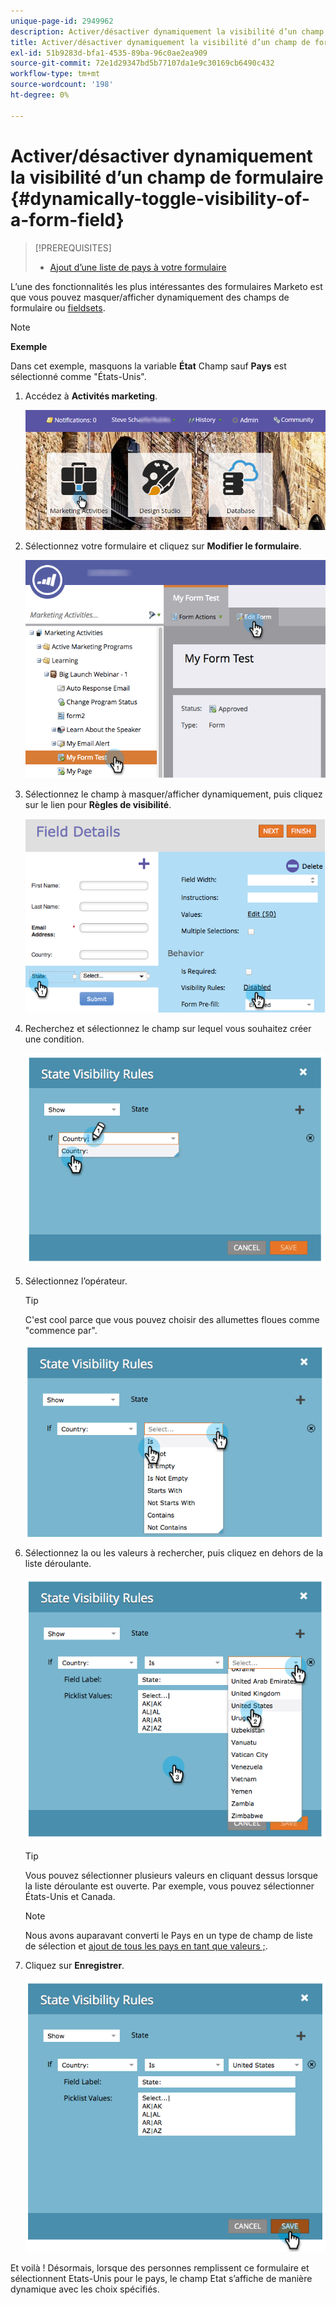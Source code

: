 ```yaml
---
unique-page-id: 2949962
description: Activer/désactiver dynamiquement la visibilité d’un champ de formulaire - Documents Marketo - Documentation du produit
title: Activer/désactiver dynamiquement la visibilité d’un champ de formulaire
exl-id: 51b9283d-bfa1-4535-89ba-96c0ae2ea909
source-git-commit: 72e1d29347bd5b77107da1e9c30169cb6490c432
workflow-type: tm+mt
source-wordcount: '198'
ht-degree: 0%

---
```


# Activer/désactiver dynamiquement la visibilité d’un champ de formulaire {#dynamically-toggle-visibility-of-a-form-field}

>[!PREREQUISITES]
>
>* [Ajout d’une liste de pays à votre formulaire](/help/marketo/product-docs/demand-generation/forms/form-actions/add-a-country-picklist-to-your-form.md)


L’une des fonctionnalités les plus intéressantes des formulaires Marketo est que vous pouvez masquer/afficher dynamiquement des champs de formulaire ou [fieldsets](/help/marketo/product-docs/demand-generation/forms/form-fields/add-a-fieldset-to-a-form.md).

>[!NOTE]
>
>**Exemple**
>
>Dans cet exemple, masquons la variable **État** Champ sauf **Pays** est sélectionné comme &quot;États-Unis&quot;.

1. Accédez à **Activités marketing**.

   ![](assets/login-marketing-activities-8.png)

1. Sélectionnez votre formulaire et cliquez sur **Modifier le formulaire**.

   ![](assets/editform-1.png)

1. Sélectionnez le champ à masquer/afficher dynamiquement, puis cliquez sur le lien pour **Règles de visibilité**.

   ![](assets/image2014-9-15-15-3a16-3a0.png)

1. Recherchez et sélectionnez le champ sur lequel vous souhaitez créer une condition.

   ![](assets/image2014-9-15-15-3a16-3a12.png)

1. Sélectionnez l’opérateur.

   >[!TIP]
   >
   >C&#39;est cool parce que vous pouvez choisir des allumettes floues comme &quot;commence par&quot;.

   ![](assets/image2014-9-15-15-3a16-3a50.png)

1. Sélectionnez la ou les valeurs à rechercher, puis cliquez en dehors de la liste déroulante.

   ![](assets/image2014-9-15-15-3a17-3a4.png)

   >[!TIP]
   >
   >Vous pouvez sélectionner plusieurs valeurs en cliquant dessus lorsque la liste déroulante est ouverte. Par exemple, vous pouvez sélectionner États-Unis et Canada.

   >[!NOTE]
   >
   >Nous avons auparavant converti le Pays en un type de champ de liste de sélection et [ajout de tous les pays en tant que valeurs ;](/help/marketo/product-docs/demand-generation/forms/form-actions/add-a-country-picklist-to-your-form.md).

1. Cliquez sur **Enregistrer**.

   ![](assets/image2014-9-15-15-3a18-3a15.png)

Et voilà ! Désormais, lorsque des personnes remplissent ce formulaire et sélectionnent Etats-Unis pour le pays, le champ Etat s’affiche de manière dynamique avec les choix spécifiés.
